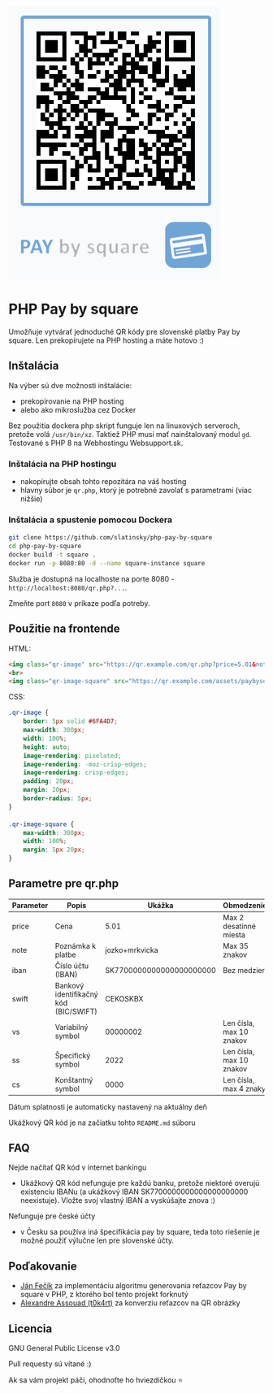 ![](assets/example.png)

# PHP Pay by square
Umožňuje vytvárať jednoduché QR kódy pre slovenské platby Pay by square. Len prekopírujete na PHP hosting a máte hotovo :)



## Inštalácia
Na výber sú dve možnosti inštalácie:
- prekopírovanie na PHP hosting
- alebo ako mikroslužba cez Docker

Bez použitia dockera php skript funguje len na linuxových serveroch, pretože volá `/usr/bin/xz`. Taktiež PHP musí mať nainštalovaný modul `gd`. Testované s PHP 8 na Webhostingu Websupport.sk.
### Inštalácia na PHP hostingu
- nakopírujte obsah tohto repozitára na váš hosting
- hlavny súbor je `qr.php`, ktorý je potrebné zavolať s parametrami (viac nižšie)

### Inštalácia a spustenie pomocou Dockera
```bash
git clone https://github.com/slatinsky/php-pay-by-square
cd php-pay-by-square
docker build -t square .
docker run -p 8080:80 -d --name square-instance square
```
Služba je dostupná na localhoste na porte 8080 - `http://localhost:8080/qr.php?...`.

Zmeňte port `8080` v príkaze podľa potreby.

## Použitie na frontende
HTML:
```html
<img class="qr-image" src="https://qr.example.com/qr.php?price=5.01&note=jozko+mrkvicka&iban=SK7700000000000000000000&swift=CEKOSKBX&vs=00000002&ss=2022&cs=0000" alt="">
<br>
<img class="qr-image-square" src="https://qr.example.com/assets/paybysquare.png" alt="">
```

CSS:
```css
.qr-image {
    border: 5px solid #6FA4D7;
    max-width: 300px;
    width: 100%;
    height: auto;
    image-rendering: pixelated;
    image-rendering: -moz-crisp-edges;
    image-rendering: crisp-edges;
    padding: 20px;
    margin: 20px;
    border-radius: 5px;
}

.qr-image-square {
    max-width: 300px;
    width: 100%;
    margin: 5px 20px;
}
```

## Parametre pre qr.php
| **Parameter** | **Popis**                             | **Ukážka**               | **Obmedzenie**           |
|---------------|---------------------------------------|--------------------------|--------------------------|
| price         | Cena                                  | 5.01                     | Max 2 desatinné miesta   |
| note          | Poznámka k platbe                     | jozko+mrkvicka           | Max 35 znakov            |
| iban          | Číslo účtu (IBAN)                     | SK7700000000000000000000 | Bez medzier              |
| swift         | Bankový identifikačný kód (BIC/SWIFT) | CEKOSKBX                 |                          |
| vs            | Variabilný symbol                     | 00000002                 | Len čísla, max 10 znakov |
| ss            | Špecifický symbol                     | 2022                     | Len čísla, max 10 znakov |
| cs            | Konštantný symbol                     | 0000                     | Len čísla, max 4 znaky   |

Dátum splatnosti je automaticky nastavený na aktuálny deň

Ukážkový QR kód je na začiatku tohto `README.md` súboru

## FAQ
Nejde načítať QR kód v internet bankingu
- Ukážkový QR kód nefunguje pre každú banku, pretože niektoré overujú existenciu IBANu (a ukážkový IBAN SK7700000000000000000000 neexistuje). Vložte svoj vlastný IBAN a vyskúšajte znova :)

Nefunguje pre české účty
- v Česku sa používa iná špecifikácia pay by square, teda toto riešenie je možné použiť výlučne len pre slovenské účty.

## Poďakovanie
- [Ján Fečík](https://jan.fecik.sk/blog/qr-generator-platieb-pay-by-square-v-php/) za implementáciu algoritmu generovania reťazcov Pay by square v PHP, z ktorého bol tento projekt forknutý
- [Alexandre Assouad (t0k4rt)](https://github.com/t0k4rt/phpqrcode) za konverziu reťazcov na QR obrázky


## Licencia
GNU General Public License v3.0

Pull requesty sú vítané :)

Ak sa vám projekt páči, ohodnoťte ho hviezdičkou ⭐️
